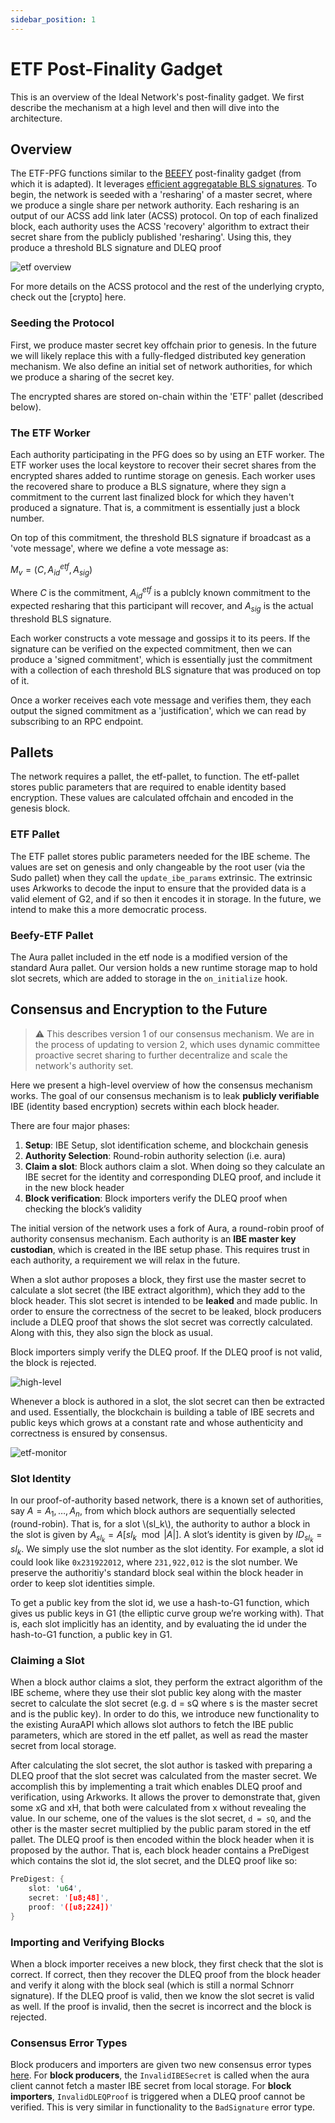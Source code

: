 ```yaml
---
sidebar_position: 1
---
```


# ETF Post-Finality Gadget

This is an overview of the Ideal Network's post-finality gadget. We first describe the mechanism at a high level and then will dive into the architecture.

## Overview

The ETF-PFG functions similar to the [BEEFY](https://polkadotters.medium.com/from-kusama-to-polkadot-beefy-protocol-set-to-standardize-cross-chain-consensus-1e836bce774b) post-finality gadget (from which it is adapted). It leverages [efficient aggregatable BLS signatures](https://eprint.iacr.org/2022/1611). To begin, the network is seeded with a 'resharing' of a master secret, where we produce a single share per network authority. Each resharing is an output of our ACSS add link later (ACSS) protocol. On top of each finalized block, each authority uses the ACSS 'recovery' algorithm to extract their secret share from the publicly published 'resharing'. Using this, they produce a threshold BLS signature and DLEQ proof

![etf overview](../../static/assets/etf_overview.png)

For more details on the ACSS protocol and the rest of the underlying crypto, check out the [crypto] here.

### Seeding the Protocol

First, we produce master secret key offchain prior to genesis. In the future we will likely replace this with a fully-fledged distributed key generation mechanism. We also define an initial set of network authorities, for which we produce a sharing of the secret key. 

The encrypted shares are stored on-chain within the 'ETF' pallet (described below). 

### The ETF Worker

Each authority participating in the PFG does so by using an ETF worker. The ETF worker uses the local keystore to recover their secret shares from the encrypted shares added to runtime storage on genesis. Each worker uses the recovered share to produce a BLS signature, where they sign a commitment to the current last finalized block for which they haven't produced a signature. That is,  a commitment is essentially just a block number.

On top of this commitment, the threshold BLS signature if broadcast as a 'vote message', where we define a vote message as:

$M_v = (C, A_{id}^{etf}, A_{sig})$

Where $C$ is the commitment, $A_{id}^{etf}$ is a publcly known commitment to the expected resharing that this participant will recover, and $A_{sig}$ is the actual threshold BLS signature. 

Each worker constructs a vote message and gossips it to its peers. If the signature can be verified on the expected commitment, then we can produce a 'signed commitment', which is essentially just the commitment with a collection of each threshold BLS signature that was produced on top of it. 

Once a worker receives each vote message and verifies them, they each output the signed commitment as a 'justification', which we can read by subscribing to an RPC endpoint.

## Pallets

The network requires a pallet, the etf-pallet, to function. The etf-pallet stores public parameters that are required to enable identity based encryption. These values are calculated offchain and encoded in the genesis block.

### ETF Pallet

The ETF pallet stores public parameters needed for the IBE scheme. The values are set on genesis and only changeable by the root user (via the Sudo pallet) when they call the `update_ibe_params` extrinsic. The extrinsic uses Arkworks to decode the input to ensure that the provided data is a valid element of G2, and if so then it encodes it in storage. In the future, we intend to make this a more democratic process.

### Beefy-ETF Pallet

The Aura pallet included in the etf node is a modified version of the standard Aura pallet. Our version holds a new runtime storage map to hold slot secrets, which are added to storage in the `on_initialize` hook. 

## Consensus and Encryption to the Future

> :warning: This describes version 1 of our consensus mechanism. We are in the process of updating to version 2, which uses dynamic committee proactive secret sharing to further decentralize and scale the network's authority set. 

Here we present a high-level overview of how the consensus mechanism works. The goal of our consensus mechanism is to leak **publicly verifiable** IBE (identity based encryption) secrets within each block header.

There are four major phases:

1. **Setup**: IBE Setup, slot identification scheme, and blockchain genesis 
2. **Authority Selection**: Round-robin authority selection (i.e. aura)
3. **Claim a slot**: Block authors claim a slot. When doing so they calculate an IBE secret for the identity and corresponding DLEQ proof, and include it in the new block header
4. **Block verification**: Block importers verify the DLEQ proof when checking the block’s validity

The initial version of the network uses a fork of Aura, a round-robin proof of authority consensus mechanism. Each authority is an **IBE master key custodian**, which is created in the IBE setup phase. This requires trust in each authority, a requirement we will relax in the future. 

When a slot author proposes a block, they first use the master secret to calculate a slot secret (the IBE extract algorithm), which they add to the block header. This slot secret is intended to be **leaked** and made public. In order to ensure the correctness of the secret to be leaked, block producers include a DLEQ proof that shows the slot secret was correctly calculated. Along with this, they also sign the block as usual. 

Block importers simply verify the DLEQ proof. If the DLEQ proof is not valid, the block is rejected. 

![high-level](../../static/assets/high_level_flow_of_data.drawio.png)

Whenever a block is authored in a slot, the slot secret can then be extracted and used. Essentially, the blockchain is building a table of IBE secrets and public keys which grows at a constant rate and whose authenticity and correctness is ensured by consensus.

![etf-monitor](../../static/assets/etf_monitor.png)

### Slot Identity

In our proof-of-authority based network, there is a known set of authorities, say $A = {A_1, …, A_n}$, from which block authors are  sequentially selected (round-robin). That is, for a slot \\(sl_k\\), the authority to author a block in the slot is given by $A_{sl_k} = A[sl_k \mod |A|]$. A slot’s identity is given by $ID_{sl_k} = sl_k$. We simply use the slot number as the slot identity. For example, a slot id could look like `0x231922012`, where `231,922,012` is the slot number. We preserve the authoritiy's standard block seal within the block header in order to keep slot identities simple.

To get a public key from the slot id, we use a hash-to-G1 function, which gives us public keys in G1 (the elliptic curve group we’re working with). That is, each slot implicitly has an identity, and by evaluating the id under the hash-to-G1 function, a public key in G1. 

### Claiming a Slot

When a block author claims a slot, they perform the extract algorithm of the IBE scheme, where they use their slot public key along with the master secret to calculate the slot secret (e.g. d = sQ where s is the master secret and  is the public key). In order to do this, we introduce new functionality to the existing AuraAPI which allows slot authors to fetch the IBE public parameters, which are stored in the etf pallet, as well as read the master secret from local storage. 

After calculating the slot secret, the slot author is tasked with preparing a DLEQ proof that the slot secret was calculated from the master secret. We accomplish this by implementing a trait which enables DLEQ proof and verification, using Arkworks. It allows the prover to demonstrate that, given some xG and xH, that both were calculated from x without revealing the value.  In our scheme, one of the values is the slot secret, `d = sQ`, and the other is the master secret multiplied by the public param stored in the etf pallet. The DLEQ proof is then encoded within the block header when it is proposed by the author. That is, each block header contains a PreDigest which contains the slot id, the slot secret, and the DLEQ proof like so:

``` rust
PreDigest: {
    slot: 'u64',
    secret: '[u8;48]',
    proof: '([u8;224])'
}
```

### Importing and Verifying Blocks

When a block importer receives a new block, they first check that the slot is correct. If correct, then they recover the DLEQ proof from the block header and verify it along with the block seal (which is still a normal Schnorr signature). If the DLEQ proof is valid, then we know the slot secret is valid as well. If the proof is invalid, then the secret is incorrect and the block is rejected.

### Consensus Error Types

Block producers and importers are given two new consensus error types [here](https://github.com/ideal-lab5/substrate/blob/502032949307b1c19cba606dbef1d2f108f71a56/primitives/consensus/common/src/error.rs#L53). For **block producers**, the `InvalidIBESecret` is called when the aura client cannot fetch a master IBE secret from local storage. For **block importers**, `InvalidDLEQProof` is triggered when a DLEQ proof cannot be verified. This is very similar in functionality to the `BadSignature` error type.
